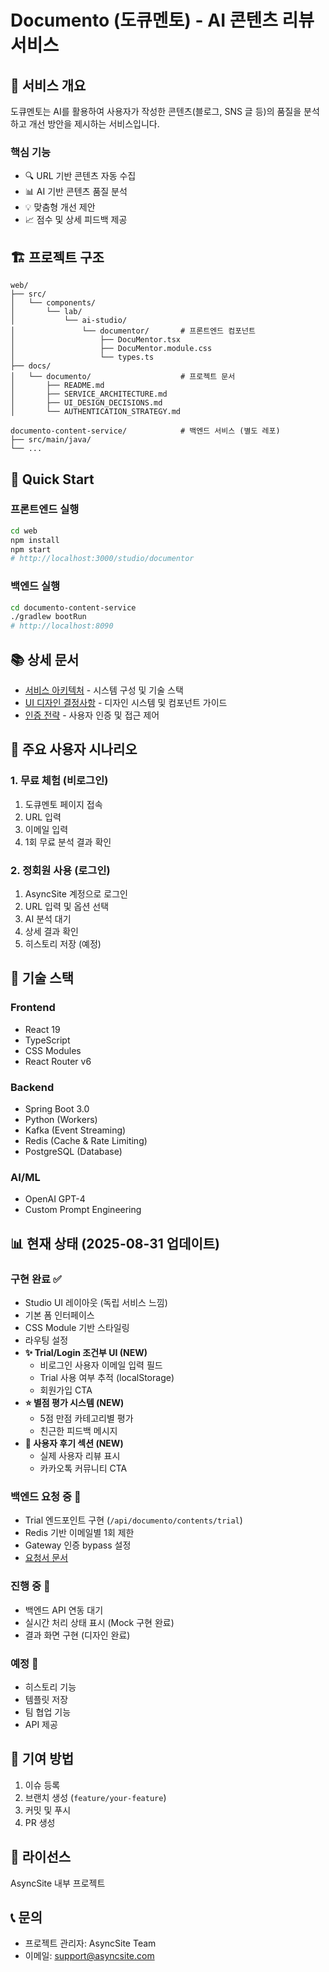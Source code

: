 # Documento (도큐멘토) - AI 콘텐츠 리뷰 서비스

## 📝 서비스 개요

도큐멘토는 AI를 활용하여 사용자가 작성한 콘텐츠(블로그, SNS 글 등)의 품질을 분석하고 개선 방안을 제시하는 서비스입니다.

### 핵심 기능
- 🔍 URL 기반 콘텐츠 자동 수집
- 📊 AI 기반 콘텐츠 품질 분석
- 💡 맞춤형 개선 제안
- 📈 점수 및 상세 피드백 제공

## 🏗 프로젝트 구조

```
web/
├── src/
│   └── components/
│       └── lab/
│           └── ai-studio/
│               └── documentor/       # 프론트엔드 컴포넌트
│                   ├── DocuMentor.tsx
│                   ├── DocuMentor.module.css
│                   └── types.ts
├── docs/
│   └── documento/                    # 프로젝트 문서
│       ├── README.md
│       ├── SERVICE_ARCHITECTURE.md
│       ├── UI_DESIGN_DECISIONS.md
│       └── AUTHENTICATION_STRATEGY.md

documento-content-service/            # 백엔드 서비스 (별도 레포)
├── src/main/java/
└── ...
```

## 🚀 Quick Start

### 프론트엔드 실행
```bash
cd web
npm install
npm start
# http://localhost:3000/studio/documentor
```

### 백엔드 실행
```bash
cd documento-content-service
./gradlew bootRun
# http://localhost:8090
```

## 📚 상세 문서

- [서비스 아키텍처](./SERVICE_ARCHITECTURE.md) - 시스템 구성 및 기술 스택
- [UI 디자인 결정사항](./UI_DESIGN_DECISIONS.md) - 디자인 시스템 및 컴포넌트 가이드
- [인증 전략](./AUTHENTICATION_STRATEGY.md) - 사용자 인증 및 접근 제어

## 🎯 주요 사용자 시나리오

### 1. 무료 체험 (비로그인)
1. 도큐멘토 페이지 접속
2. URL 입력
3. 이메일 입력
4. 1회 무료 분석 결과 확인

### 2. 정회원 사용 (로그인)
1. AsyncSite 계정으로 로그인
2. URL 입력 및 옵션 선택
3. AI 분석 대기
4. 상세 결과 확인
5. 히스토리 저장 (예정)

## 🔧 기술 스택

### Frontend
- React 19
- TypeScript
- CSS Modules
- React Router v6

### Backend
- Spring Boot 3.0
- Python (Workers)
- Kafka (Event Streaming)
- Redis (Cache & Rate Limiting)
- PostgreSQL (Database)

### AI/ML
- OpenAI GPT-4
- Custom Prompt Engineering

## 📊 현재 상태 (2025-08-31 업데이트)

### 구현 완료 ✅
- Studio UI 레이아웃 (독립 서비스 느낌)
- 기본 폼 인터페이스
- CSS Module 기반 스타일링
- 라우팅 설정
- **✨ Trial/Login 조건부 UI (NEW)**
  - 비로그인 사용자 이메일 입력 필드
  - Trial 사용 여부 추적 (localStorage)
  - 회원가입 CTA
- **⭐ 별점 평가 시스템 (NEW)**
  - 5점 만점 카테고리별 평가
  - 친근한 피드백 메시지
- **💬 사용자 후기 섹션 (NEW)**
  - 실제 사용자 리뷰 표시
  - 카카오톡 커뮤니티 CTA

### 백엔드 요청 중 📝
- Trial 엔드포인트 구현 (`/api/documento/contents/trial`)
- Redis 기반 이메일별 1회 제한
- Gateway 인증 bypass 설정
- [요청서 문서](../../documento-content-service/docs/trial-endpoint-requirements.md)

### 진행 중 🚧
- 백엔드 API 연동 대기
- 실시간 처리 상태 표시 (Mock 구현 완료)
- 결과 화면 구현 (디자인 완료)

### 예정 📅
- 히스토리 기능
- 템플릿 저장
- 팀 협업 기능
- API 제공

## 🤝 기여 방법

1. 이슈 등록
2. 브랜치 생성 (`feature/your-feature`)
3. 커밋 및 푸시
4. PR 생성

## 📄 라이선스

AsyncSite 내부 프로젝트

## 📞 문의

- 프로젝트 관리자: AsyncSite Team
- 이메일: support@asyncsite.com